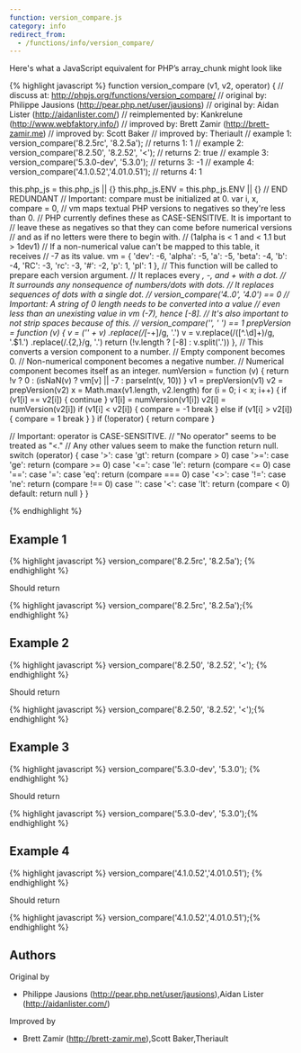 ```yaml
---
function: version_compare.js
category: info
redirect_from:
  - /functions/info/version_compare/
---
```


<!-- WARNING! This file is auto generated by `npm run web:inject`, do not edit by hand -->

Here's what a JavaScript equivalent for PHP’s array_chunk might look like

{% highlight javascript %}
function version_compare (v1, v2, operator) {
  //       discuss at: http://phpjs.org/functions/version_compare/
  //      original by: Philippe Jausions (http://pear.php.net/user/jausions)
  //      original by: Aidan Lister (http://aidanlister.com/)
  // reimplemented by: Kankrelune (http://www.webfaktory.info/)
  //      improved by: Brett Zamir (http://brett-zamir.me)
  //      improved by: Scott Baker
  //      improved by: Theriault
  //        example 1: version_compare('8.2.5rc', '8.2.5a');
  //        returns 1: 1
  //        example 2: version_compare('8.2.50', '8.2.52', '<');
  //        returns 2: true
  //        example 3: version_compare('5.3.0-dev', '5.3.0');
  //        returns 3: -1
  //        example 4: version_compare('4.1.0.52','4.01.0.51');
  //        returns 4: 1

  this.php_js = this.php_js || {}
  this.php_js.ENV = this.php_js.ENV || {}
  // END REDUNDANT
  // Important: compare must be initialized at 0.
  var i,
    x,
    compare = 0,
    // vm maps textual PHP versions to negatives so they're less than 0.
    // PHP currently defines these as CASE-SENSITIVE. It is important to
    // leave these as negatives so that they can come before numerical versions
    // and as if no letters were there to begin with.
    // (1alpha is < 1 and < 1.1 but > 1dev1)
    // If a non-numerical value can't be mapped to this table, it receives
    // -7 as its value.
    vm = {
      'dev': -6,
      'alpha': -5,
      'a': -5,
      'beta': -4,
      'b': -4,
      'RC': -3,
      'rc': -3,
      '#': -2,
      'p': 1,
      'pl': 1
    },
    // This function will be called to prepare each version argument.
    // It replaces every _, -, and + with a dot.
    // It surrounds any nonsequence of numbers/dots with dots.
    // It replaces sequences of dots with a single dot.
    //    version_compare('4..0', '4.0') == 0
    // Important: A string of 0 length needs to be converted into a value
    // even less than an unexisting value in vm (-7), hence [-8].
    // It's also important to not strip spaces because of this.
    //   version_compare('', ' ') == 1
    prepVersion = function (v) {
      v = ('' + v)
        .replace(/[_\-+]/g, '.')
      v = v.replace(/([^.\d]+)/g, '.$1.')
        .replace(/\.{2,}/g, '.')
      return (!v.length ? [-8] : v.split('.'))
    },
    // This converts a version component to a number.
    // Empty component becomes 0.
    // Non-numerical component becomes a negative number.
    // Numerical component becomes itself as an integer.
    numVersion = function (v) {
      return !v ? 0 : (isNaN(v) ? vm[v] || -7 : parseInt(v, 10))
    }
  v1 = prepVersion(v1)
  v2 = prepVersion(v2)
  x = Math.max(v1.length, v2.length)
  for (i = 0; i < x; i++) {
    if (v1[i] == v2[i]) {
      continue
    }
    v1[i] = numVersion(v1[i])
    v2[i] = numVersion(v2[i])
    if (v1[i] < v2[i]) {
      compare = -1
      break
    } else if (v1[i] > v2[i]) {
      compare = 1
      break
    }
  }
  if (!operator) {
    return compare
  }

  // Important: operator is CASE-SENSITIVE.
  // "No operator" seems to be treated as "<."
  // Any other values seem to make the function return null.
  switch (operator) {
    case '>':
    case 'gt':
      return (compare > 0)
    case '>=':
    case 'ge':
      return (compare >= 0)
    case '<=':
    case 'le':
      return (compare <= 0)
    case '==':
    case '=':
    case 'eq':
      return (compare === 0)
    case '<>':
    case '!=':
    case 'ne':
      return (compare !== 0)
    case '':
    case '<':
    case 'lt':
      return (compare < 0)
    default:
      return null
  }
}

{% endhighlight %}

## Example 1

{% highlight javascript %}
version_compare('8.2.5rc', '8.2.5a');
{% endhighlight %}

Should return

{% highlight javascript %}
version_compare('8.2.5rc', '8.2.5a');{% endhighlight %}

## Example 2

{% highlight javascript %}
version_compare('8.2.50', '8.2.52', '<');
{% endhighlight %}

Should return

{% highlight javascript %}
version_compare('8.2.50', '8.2.52', '<');{% endhighlight %}

## Example 3

{% highlight javascript %}
version_compare('5.3.0-dev', '5.3.0');
{% endhighlight %}

Should return

{% highlight javascript %}
version_compare('5.3.0-dev', '5.3.0');{% endhighlight %}

## Example 4

{% highlight javascript %}
version_compare('4.1.0.52','4.01.0.51');
{% endhighlight %}

Should return

{% highlight javascript %}
version_compare('4.1.0.52','4.01.0.51');{% endhighlight %}


## Authors


Original by

- Philippe Jausions (http://pear.php.net/user/jausions),Aidan Lister (http://aidanlister.com/)


Improved by

- Brett Zamir (http://brett-zamir.me),Scott Baker,Theriault

